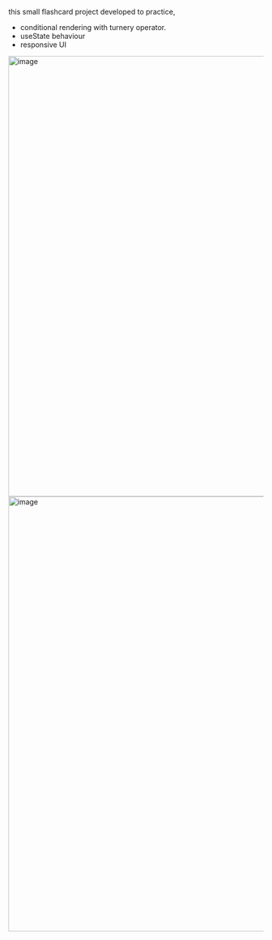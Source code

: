 this small flashcard project developed to practice,
* conditional rendering with turnery operator.
* useState behaviour
* responsive UI
<img width="1892" height="869" alt="image" src="https://github.com/user-attachments/assets/0b1e235f-0f9f-4463-9c10-35cb31074c7f" />



<img width="1904" height="858" alt="image" src="https://github.com/user-attachments/assets/359b91c5-b8cf-4b68-841a-2ee73be04956" />
